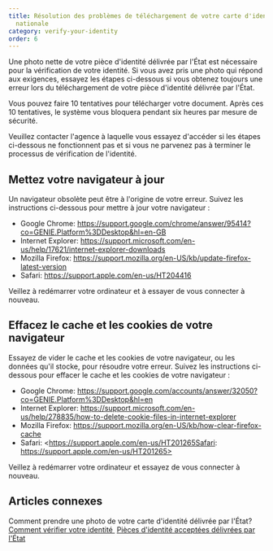 ```yaml
---
title: Résolution des problèmes de téléchargement de votre carte d'identité
  nationale
category: verify-your-identity
order: 6
---
```

Une photo nette de votre pièce d'identité délivrée par l'État est nécessaire pour la vérification de votre identité. Si vous avez pris une photo qui répond aux exigences, essayez les étapes ci-dessous si vous obtenez toujours une erreur lors du téléchargement de votre pièce d'identité délivrée par l'État.

Vous pouvez faire 10 tentatives pour télécharger votre document. Après ces 10 tentatives, le système vous bloquera pendant six heures par mesure de sécurité. 

Veuillez contacter l'agence à laquelle vous essayez d'accéder si les étapes ci-dessous ne fonctionnent pas et si vous ne parvenez pas à terminer le processus de vérification de l'identité.

## Mettez votre navigateur à jour 

Un navigateur obsolète peut être à l'origine de votre erreur. Suivez les instructions ci-dessous pour mettre à jour votre navigateur : 

* Google Chrome: <https://support.google.com/chrome/answer/95414?co=GENIE.Platform%3DDesktop&hl=en-GB>
* Internet Explorer: <https://support.microsoft.com/en-us/help/17621/internet-explorer-downloads>
* Mozilla Firefox: <https://support.mozilla.org/en-US/kb/update-firefox-latest-version>
* Safari: <https://support.apple.com/en-us/HT204416>

Veillez à redémarrer votre ordinateur et à essayer de vous connecter à nouveau.

## Effacez le cache et les cookies de votre navigateur 

Essayez de vider le cache et les cookies de votre navigateur, ou les données qu'il stocke, pour résoudre votre erreur. Suivez les instructions ci-dessous pour effacer le cache et les cookies de votre navigateur : 

* Google Chrome: <https://support.google.com/accounts/answer/32050?co=GENIE.Platform%3DDesktop&hl=en>
* Internet Explorer: <https://support.microsoft.com/en-us/help/278835/how-to-delete-cookie-files-in-internet-explorer>
* Mozilla Firefox: <https://support.mozilla.org/en-US/kb/how-clear-firefox-cache>
* Safari: <https://support.apple.com/en-us/HT201265Safari: https://support.apple.com/en-us/HT201265>

Veillez à redémarrer votre ordinateur et essayez de vous connecter à nouveau.

## Articles connexes 

Comment prendre une photo de votre carte d'identité délivrée par l'État? 
[Comment vérifier votre identité ](https://login.gov/fr/help/verify-your-identity/how-to-verify-your-identity/)
[Pièces d'identité acceptées délivrées par l'État](https://login.gov/fr/help/verify-your-identity/accepted-state-issued-identification/)